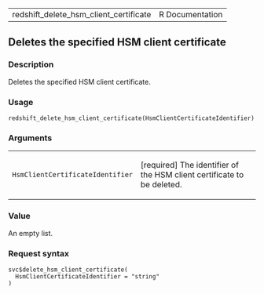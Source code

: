 <table style="width: 100%;">
<tbody>
<tr class="odd">
<td>redshift_delete_hsm_client_certificate</td>
<td style="text-align: right;">R Documentation</td>
</tr>
</tbody>
</table>

## Deletes the specified HSM client certificate

### Description

Deletes the specified HSM client certificate.

### Usage

    redshift_delete_hsm_client_certificate(HsmClientCertificateIdentifier)

### Arguments

<table>
<colgroup>
<col style="width: 35%" />
<col style="width: 65%" />
</colgroup>
<tbody>
<tr class="odd">
<td><code
id="redshift_delete_hsm_client_certificate_:_HsmClientCertificateIdentifier">HsmClientCertificateIdentifier</code></td>
<td><p>[required] The identifier of the HSM client certificate to be
deleted.</p></td>
</tr>
</tbody>
</table>

### Value

An empty list.

### Request syntax

    svc$delete_hsm_client_certificate(
      HsmClientCertificateIdentifier = "string"
    )

